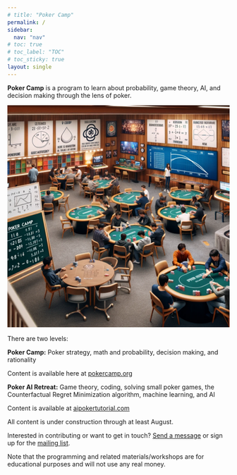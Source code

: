 ```yaml
---
# title: "Poker Camp"
permalink: /
sidebar:
  nav: "nav"
# toc: true
# toc_label: "TOC"
# toc_sticky: true
layout: single
---
```

**Poker Camp** is a program to learn about probability, game theory, AI, and decision making through the lens of poker. 

![Poker Camp](./assets/pc.png)

There are two levels:

**Poker Camp:** Poker strategy, math and probability, decision making, and rationality

Content is available here at [pokercamp.org](https://pokercamp.org)

**Poker AI Retreat:** Game theory, coding, solving small poker games, the Counterfactual Regret Minimization algorithm, machine learning, and AI

Content is available at [aipokertutorial.com](https://aipokertutorial.com)

All content is under construction through at least August. 

Interested in contributing or want to get in touch? [Send a message](mailto:max@pokercamp.org) or sign up for the [mailing list](/mailinglist).

Note that the programming and related materials/workshops are for educational purposes and will not use any real money. 
